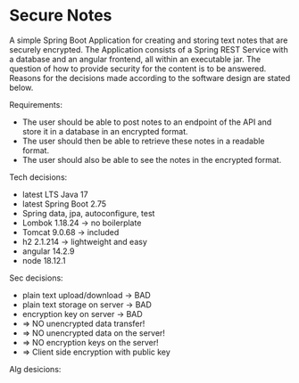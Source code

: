 # Secure Notes

A simple Spring Boot Application for creating and storing text notes that are securely encrypted.
The Application consists of a Spring REST Service with a database and an angular frontend, all within an executable jar.
The question of how to provide security for the content is to be answered.
Reasons for the decisions made according to the software design are stated below.

Requirements:
* The user should be able to post notes to an endpoint of the API and store it in a database in an encrypted format.
* The user should then be able to retrieve these notes in a readable format.
* The user should also be able to see the notes in the encrypted format.

Tech decisions:
* latest LTS Java 17
* latest Spring Boot 2.75
* Spring data, jpa, autoconfigure, test
* Lombok 1.18.24 -> no boilerplate
* Tomcat 9.0.68 -> included
* h2 2.1.214 -> lightweight and easy
* angular 14.2.9 
* node 18.12.1  

Sec decisions:
* plain text upload/download -> BAD
* plain text storage on server -> BAD
* encryption key on server -> BAD
* => NO unencrypted data transfer!
* => NO unencrypted data on the server!
* => NO encryption keys on the server!
* => Client side encryption with public key

Alg desicions:
